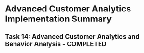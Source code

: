 # Advanced Customer Analytics Implementation Summary

## Task 14: Advanced Customer Analytics and Behavior Analysis - COMPLETED

